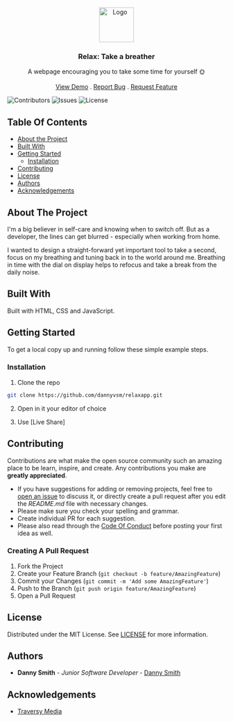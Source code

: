 <br/>
<p align="center">
  <a href="https://github.com/dannyvsm/relaxapp">
    <img src="" alt="Logo" width="80" height="80">
  </a>

  <h3 align="center">Relax: Take a breather</h3>

  <p align="center">
    A webpage encouraging you to take some time for yourself 🌞
    <br/>
    <br/>
    <a href="https://github.com/dannyvsm/relaxapp">View Demo</a>
    .
    <a href="https://github.com/dannyvsm/relaxapp/issues">Report Bug</a>
    .
    <a href="https://github.com/dannyvsm/relaxapp/issues">Request Feature</a>
  </p>
</p>

![Contributors](https://img.shields.io/github/contributors/dannyvsm/relaxapp?color=dark-green) ![Issues](https://img.shields.io/github/issues/dannyvsm/relaxapp) ![License](https://img.shields.io/github/license/dannyvsm/relaxapp) 

## Table Of Contents

* [About the Project](#about-the-project)
* [Built With](#built-with)
* [Getting Started](#getting-started)
  * [Installation](#installation)
* [Contributing](#contributing)
* [License](#license)
* [Authors](#authors)
* [Acknowledgements](#acknowledgements)

## About The Project

I'm a big believer in self-care and knowing when to switch off. But as a developer, the lines can get blurred - especially when working from home. 

I wanted to design a straight-forward yet important tool to take a second, focus on my breathing and tuning back in to the world around me. Breathing in time with the dial on display helps to refocus and take a break from the daily noise. 



## Built With

Built with HTML, CSS and JavaScript.

## Getting Started

To get a local copy up and running follow these simple example steps.

### Installation

1. Clone the repo

```sh
git clone https://github.com/dannyvsm/relaxapp.git
```

2. Open in it your editor of choice

3. Use [Live Share] 

## Contributing

Contributions are what make the open source community such an amazing place to be learn, inspire, and create. Any contributions you make are **greatly appreciated**.
* If you have suggestions for adding or removing projects, feel free to [open an issue](https://github.com/dannyvsm/relaxapp/issues/new) to discuss it, or directly create a pull request after you edit the *README.md* file with necessary changes.
* Please make sure you check your spelling and grammar.
* Create individual PR for each suggestion.
* Please also read through the [Code Of Conduct](https://github.com/dannyvsm/relaxapp/blob/main/CODE_OF_CONDUCT.md) before posting your first idea as well.

### Creating A Pull Request

1. Fork the Project
2. Create your Feature Branch (`git checkout -b feature/AmazingFeature`)
3. Commit your Changes (`git commit -m 'Add some AmazingFeature'`)
4. Push to the Branch (`git push origin feature/AmazingFeature`)
5. Open a Pull Request

## License

Distributed under the MIT License. See [LICENSE](https://github.com/dannyvsm/relaxapp/blob/main/LICENSE.md) for more information.

## Authors

* **Danny Smith** - *Junior Software Developer* - [Danny Smith](https://github.com/dannyvsm/) 
## Acknowledgements

* [Traversy Media](https://www.youtube.com/watch?v=l-1ZrU6avzI)

